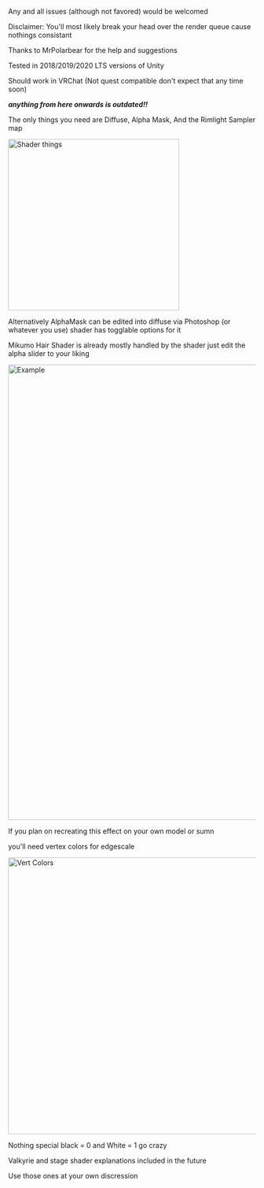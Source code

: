 Any and all issues (although not favored) would be welcomed

Disclaimer: You'll most likely break your head over the render queue cause nothings consistant

Thanks to MrPolarbear for the help and suggestions

Tested in 2018/2019/2020 LTS versions of Unity

Should work in VRChat (Not quest compatible don't expect that any time soon)

___anything from here onwards is outdated!!___

The only things you need are Diffuse, Alpha Mask, And the Rimlight Sampler map

<img width="348" alt="Shader things" src="https://user-images.githubusercontent.com/105132829/167274643-4d568950-69ec-4b31-8a98-e9aab427128d.PNG">

Alternatively AlphaMask can be edited into diffuse via Photoshop (or whatever you use) shader has togglable options for it

Mikumo Hair Shader is already mostly handled by the shader just edit the alpha slider to your liking

<img width="925" alt="Example" src="https://user-images.githubusercontent.com/105132829/167274881-cc3776fe-716f-4135-bfbf-554ba6e6983a.PNG">

If you plan on recreating this effect on your own model or sumn

you'll need vertex colors for edgescale

<img width="562" alt="Vert Colors" src="https://user-images.githubusercontent.com/105132829/167278445-b8ac6af8-2ae0-4638-b4c2-dddcff305acf.PNG">

Nothing special black = 0 and White = 1 go crazy

Valkyrie and stage shader explanations included in the future

Use those ones at your own discression
